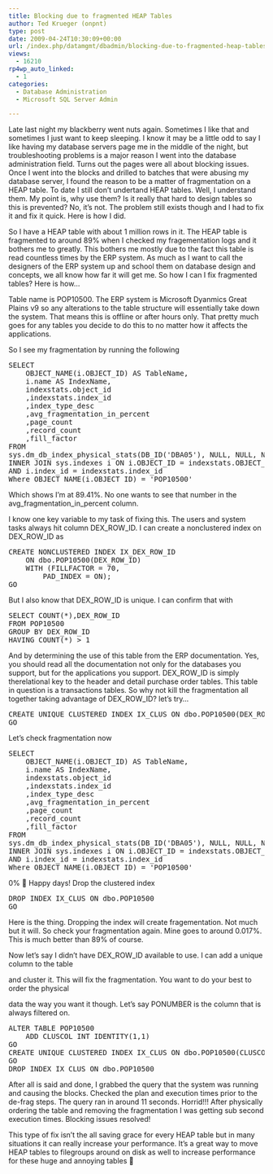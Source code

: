 ```yaml
---
title: Blocking due to fragmented HEAP Tables
author: Ted Krueger (onpnt)
type: post
date: 2009-04-24T10:30:09+00:00
url: /index.php/datamgmt/dbadmin/blocking-due-to-fragmented-heap-tables/
views:
  - 16210
rp4wp_auto_linked:
  - 1
categories:
  - Database Administration
  - Microsoft SQL Server Admin

---
```

Late last night my blackberry went nuts again. Sometimes I like that and sometimes I just want to keep sleeping. I know it may be a little odd to say I like having my database servers page me in the middle of the night, but troubleshooting problems is a major reason I went into the database administration field. Turns out the pages were all about blocking issues. Once I went into the blocks and drilled to batches that were abusing my database server, I found the reason to be a matter of fragmentation on a HEAP table. To date I still don&#8217;t undertand HEAP tables. Well, I understand them. My point is, why use them? Is it really that hard to design tables so this is prevented? No, it&#8217;s not. The problem still exists though and I had to fix it and fix it quick. Here is how I did. 

So I have a HEAP table with about 1 million rows in it. The HEAP table is fragmented to around 89% when I checked my fragementation logs and it bothers me to greatly. This bothers me mostly due to the fact this table is read countless times by the ERP system. As much as I want to call the designers of the ERP system up and school them on database design and concepts, we all know how far it will get me. So how I can I fix fragmented tables? Here is how&#8230;

Table name is POP10500. The ERP system is Microsoft Dyanmics Great Plains v9 so any alterations to the table structure will essentially take down the system. That means this is offline or after hours only. That pretty much goes for any tables you decide to do this to no matter how it affects the applications.

So I see my fragmentation by running the following

<pre>SELECT  
	OBJECT_NAME(i.OBJECT_ID) AS TableName,
	i.name AS IndexName,
	indexstats.object_id
	,indexstats.index_id
	,index_type_desc
	,avg_fragmentation_in_percent
	,page_count
	,record_count
	,fill_factor
FROM    
sys.dm_db_index_physical_stats(DB_ID('DBA05'), NULL, NULL, NULL, 'DETAILED') indexstats
INNER JOIN sys.indexes i ON i.OBJECT_ID = indexstats.OBJECT_ID
AND i.index_id = indexstats.index_id
Where OBJECT_NAME(i.OBJECT_ID) = 'POP10500'</pre>

Which shows I&#8217;m at 89.41%. No one wants to see that number in the avg\_fragmentation\_in_percent column.

I know one key variable to my task of fixing this. The users and system tasks always hit column DEX\_ROW\_ID. I can create a nonclustered index on DEX\_ROW\_ID as

<pre>CREATE NONCLUSTERED INDEX IX_DEX_ROW_ID
    ON dbo.POP10500(DEX_ROW_ID)
    WITH (FILLFACTOR = 70,
        PAD_INDEX = ON);
GO</pre>

But I also know that DEX\_ROW\_ID is unique. I can confirm that with

<pre>SELECT COUNT(*),DEX_ROW_ID
FROM POP10500
GROUP BY DEX_ROW_ID
HAVING COUNT(*) &gt; 1</pre>

And by determining the use of this table from the ERP documentation. Yes, you should read all the documentation not only for the databases you support, but for the applications you support. DEX\_ROW\_ID is simply therelational key to the header and detail purchase order tables. This table in question is a transactions tables. So why not kill the fragmentation all together taking advantage of DEX\_ROW\_ID? let&#8217;s try&#8230;

<pre>CREATE UNIQUE CLUSTERED INDEX IX_CLUS ON dbo.POP10500(DEX_ROW_ID);
GO</pre>

Let&#8217;s check fragmentation now

<pre>SELECT  
	OBJECT_NAME(i.OBJECT_ID) AS TableName,
	i.name AS IndexName,
	indexstats.object_id
	,indexstats.index_id
	,index_type_desc
	,avg_fragmentation_in_percent
	,page_count
	,record_count
	,fill_factor
FROM    
sys.dm_db_index_physical_stats(DB_ID('DBA05'), NULL, NULL, NULL, 'DETAILED') indexstats
INNER JOIN sys.indexes i ON i.OBJECT_ID = indexstats.OBJECT_ID
AND i.index_id = indexstats.index_id
Where OBJECT_NAME(i.OBJECT_ID) = 'POP10500'</pre>

0% 🙂 Happy days! Drop the clustered index

<pre>DROP INDEX IX_CLUS ON dbo.POP10500
GO</pre>

Here is the thing. Dropping the index will create fragementation. Not much but it will. So check your fragmentation again. Mine goes to around 0.017%. This is much better than 89% of course.

Now let&#8217;s say I didn&#8217;t have DEX\_ROW\_ID available to use. I can add a unique column to the table
  
and cluster it. This will fix the fragmentation. You want to do your best to order the physical
  
data the way you want it though. Let&#8217;s say PONUMBER is the column that is always filtered on.

<pre>ALTER TABLE POP10500
	ADD CLUSCOL INT IDENTITY(1,1)
GO
CREATE UNIQUE CLUSTERED INDEX IX_CLUS ON dbo.POP10500(CLUSCOL,PONUMBER);
GO
DROP INDEX IX_CLUS ON dbo.POP10500</pre>

After all is said and done, I grabbed the query that the system was running and causing the blocks. Checked the plan and execution times prior to the de-frag steps. The query ran in around 11 seconds. Horrid!!! After physically ordering the table and removing the fragmentation I was getting sub second execution times. Blocking issues resolved!

This type of fix isn&#8217;t the all saving grace for every HEAP table but in many situations it can really increase your performance. It&#8217;s a great way to move HEAP tables to filegroups around on disk as well to increase performance for these huge and annoying tables 🙂